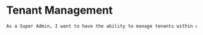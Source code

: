 # Tenant Management

```markdown
As a Super Admin, I want to have the ability to manage tenants within our application, so that I can effectively control access and permissions for different groups of users.
```
